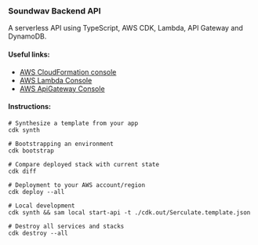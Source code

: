 ### Soundwav Backend API
A serverless API using TypeScript, AWS CDK, Lambda, API Gateway and DynamoDB.

#### Useful links:
- [AWS CloudFormation console](https://console.aws.amazon.com/cloudformation/home)
- [AWS Lambda Console](https://console.aws.amazon.com/lambda/home#/functions)
- [AWS ApiGateway Console](https://console.aws.amazon.com/apigateway/home)

#### Instructions:

```shell
# Synthesize a template from your app
cdk synth

# Bootstrapping an environment
cdk bootstrap

# Compare deployed stack with current state
cdk diff

# Deployment to your AWS account/region
cdk deploy --all

# Local development
cdk synth && sam local start-api -t ./cdk.out/Serculate.template.json

# Destroy all services and stacks
cdk destroy --all
```
